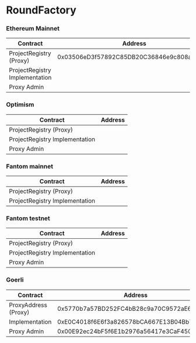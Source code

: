 # RoundFactory

### Ethereum Mainnet

| Contract                          | Address                                    |
|-----------------------------------|--------------------------------------------|
| ProjectRegistry (Proxy)           | 0x03506eD3f57892C85DB20C36846e9c808aFe9ef4 |
| ProjectRegistry Implementation    |  |
| Proxy Admin                       |  |

### Optimism

| Contract                          | Address                                    |
|-----------------------------------|--------------------------------------------|
| ProjectRegistry (Proxy)           |  |
| ProjectRegistry Implementation    |  |
| Proxy Admin                       |  |

### Fantom mainnet

| Contract                          | Address                                    |
|-----------------------------------|--------------------------------------------|
| ProjectRegistry (Proxy)           |  |
| ProjectRegistry Implementation    |  |

### Fantom testnet

| Contract                          | Address                                    |
|-----------------------------------|--------------------------------------------|
| ProjectRegistry (Proxy)           |  |
| ProjectRegistry Implementation    |  |
| Proxy Admin                       |  |

### Goerli

| Contract                          | Address                                    |
|-----------------------------------|--------------------------------------------|
| ProxyAddress (Proxy)              | 0x5770b7a57BD252FC4bB28c9a70C9572aE6400E48 |
| Implementation                    | 0xE0C4018f6E6f3a826578bCA667E13B04Bb733f3e |
| Proxy Admin                       | 0x00E92ec24bF5f6E1b2976a56417e3CaF4509eEF4 |

